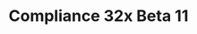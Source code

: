 ---
title: Compliance 32x Beta 11
permalink: /compliance32x/B11
header_img: https://database.faithfulpack.net/images/website/posts/32x/B11.jpg

description: |
  Part 1 of Caves and Cliffs is here, and our awesome contributors have already delivered plenty of textures for it! Enjoy the all-new mobs and blocks of the update&#58; Discover the stunningly beautiful amethyst geodes and brutally slaughter masses of glow squids for glow ink sacs, only to find out that both of these features only have a single practical use. Now you can perform any of these, and much more, with the beauty of high-quality double-the-resolution textures! Oh, and also axolotls. Who doesn't love axolotls?

changelog:
  Added:
    Blocks:
      - Amethyst Block (Pythagoras_314)
      - Amethyst Cluster ([author name redacted])
      - Azalea Leaves (Hozz, Sei)
      - Azalea Plant and Side (Deborn)
      - Big Dripleaf (EachMenderKhai, PeJohn, Sei)
      - All Candles (Redcoke26, Sei, Pomi108, various others)
      - All Lit Candles (HARYA_)
      - Budding Amethyst (Pythagoras_314, Hozz)
      - Calcite (THEMAISON)
      - Cave Vines (Sei)
      - Chiselled Deepslate (Fabri)
      - Cobbled Deepslate (LethalChicken)
      - Copper Block (Nyodex)
      - Copper Ore (LethalChicken)
      - Cracked Deepslate Bricks (HARYA_)
      - Cracked Deepslate Tiles (Fabri)
      - Cut Copper (Corb)
      - Deepslate (LethalChicken)
      - Deepslate Bricks (Fabri)
      - Deepslate Ores (LethalChicken)
      - Deepslate Tiles (Fabri)
      - Dripstone Block (Fabri)
      - Exposed Cut Copper (Corb)
      - Flowering Azalea Leaves (Hozz, EachMenderKhai, SoulSand101)
      - Flowering Azalea Side (EachMenderKhai, SoulSand101, HARYA_)
      - Glow Item Frame (EachMenderKhai, Juknum)
      - Glow Lichen (EachMenderKhai)
      - Hanging Roots (Pythagoras_314)
      - Large Amethyst Bud (Pythagoras_314)
      - Light ([author name redacted])
      - Lightning Rod ([author name redacted], Aerod)
      - Medium Amethyst Bud (Pythagoras_314)
      - Moss Block (Pythagoras_314)
      - Oxidised Copper (Sei)
      - Oxidised Cut Copper (Corb)
      - Pointed Dripstone (Pythagoras_314)
      - Polished Deepslate (LethalChicken)
      - Potted Azalea Bush (HARYA_)
      - Potted Flowering Azalea Bush (HARYA_)
      - Powder Snow (okDiamond)
      - Rooted Dirt (Tekayo)
      - Sculk Sensor (ProstoProstoChelovek, Pythagoras_314, EachMenderKhai)
      - Small Amethyst Bud (Pythagoras_314)
      - Small Dripleaf (EachMenderKhai, Sei)
      - Smooth Basalt (SoulSand101)
      - Spore Blossom (BellPepperBrian)
      - Tinted Glass (Juknum)
      - Tuff (Fractalis, Pomi108, PeJohn)
    Entities:
      - All Axolotls (Sei)
      - Glow Squid (THEMAISON)
    Items:
      - Amethyst Shard (Nyodex)
      - Axolotl Bucket ([author name redacted], EachMenderKhai)
      - All Candles (Deborn, ProstoProstoChelovek)
      - Bundles (Deborn)
      - Copper Ingot (Pythagoras_314)
      - Glow Berries (Fabri)
      - Glow Ink Sac ([author name redacted])
      - Glow Item Frame (EachMenderKhai)
      - Lights ([author name redacted])
      - Pointed Dripstone (Pythagoras_314)
      - Powder Snow Bucket (LethalChicken)
      - Raw Copper (HARYA_)
      - Raw Gold (LethalChicken)
      - Raw Iron (LethalChicken)
      - Spyglass ([author name redacted])
    Misc:
      - Spyglass Scope (Po3stell3d)
      - Spyglass Model (Cryptogenic)
    Particles:
      - Glow (Nyodex)
      - Vibration (ProstoProstoChelovek)
    GUI:
      - Freezing Hearts (Sei)
  Changed:
    Blocks:
      - Smoker Top (Pomi108)
      - Smoker Bottom (Pomi108)
      - All Ores (LethalChicken)
    Items:
      - Red Dye (HARYA_)
      - Ender Pearl (Aerod)
      - Heart of the Sea ([author name redacted])
    Entities:
      - End Crystal (DMGaming)
    GUI:
      - Grindstone ([author name redacted])
      - Title Screen Panorama (Sei)
  Fixed:
    - Bark on crimson and warped signs (CLtheman1)

downloads:
  1.17 for Java Edition:
    GitHub: https://github.com/Faithful-Resource-Pack/Faithful-Java-32x/releases/download/beta-11/Compliance-32x-Java-Beta-11.zip
    CurseForge: https://www.curseforge.com/minecraft/texture-packs/faithful-32x/download/3358884
  1.17.0 for Bedrock Edition:
    GitHub: https://github.com/Faithful-Resource-Pack/Faithful-Bedrock-32x/releases/download/beta-11/Compliance-32x-Bedrock-Beta-11.mcpack
---